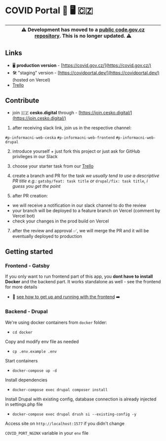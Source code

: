 # COVID Portal 🦠 🖥 🇨🇿

| ⚠️ Development has moved to a [public code.gov.cz repository](https://code.gov.cz/gov-cz/covid-portal). This is no longer updated. ⚠️ |
| --- |

## Links

- 🖥  **production version** - [https://covid.gov.cz/](https://covid.gov.cz/)
- 🛠 "staging" version - [https://covidportal.dev/](https://covidportal.dev/) (hosted on Vercel)
- [Trello](https://trello.com/b/XOOBy51q/covidgovcz)

## Contribute  

- join 🇨🇿 **cesko.digital** through - [https://join.cesko.digital/](https://join.cesko.digital/)

1. after receiving slack link, join us in the respective channel:

`#p-informacni-web-ceska`
`#p-informacni-web-frontend`
`#p-informacni-web-drupal`

2. introduce yourself + just fork this project or just ask for GitHub privileges in our Slack

3. choose your starter task from our [Trello](https://trello.com/b/XOOBy51q/covidgovcz)

4. create a branch and PR for the task
*we usually tend to use a descriptive PR title e.g.:* `gatsby/feat: task title` *or*  `drupal/fix: task title`, *i guess you get the point*

6. after PR creation:
  - we will receive a notification in our slack channel to do the review
  - your branch will be deployed to a feature branch on Vercel (comment by Vercel bot)
  - check your changes in the prod build on Vercel

7. after the review and approval ✅, we will merge the PR and it will be eventually deployed to production

  

## Getting started 

### Frontend - Gatsby

  

If you only want to run frontend part of this app, you **dont have to install Docker** and the backend part. It works standalone as well - see the frontend  for more details

- 🚀 [see how to get up and running with the frontend](/gatsby/README.md#gatsby) ➡️ 
  

### Backend - Drupal

We're using docker containers from `docker` folder:

-  `cd docker`

Copy and modify env file as needed

-  `cp .env.example .env`

Start containers

-  `docker-compose up -d`

Install dependencies

-  `docker-compose exec drupal composer install` 

Install Drupal with existing config, database connection is already injected in settings.php file

- `docker-compose exec drupal drush si --existing-config -y`

Access site on `http://localhost:1577` if you didn't change

`COVID_PORT_NGINX` variable in your `env` file
